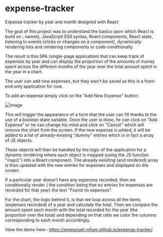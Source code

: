 # expense-tracker
Expense tracker by year and month designed with React

The goal of this project was to understand the basics upon which React is build on ; namely, JavaScrpit ES6 syntax, React components,
React state, listening to events (clicks or changes on a component), dynamically rendering lists and rendering components or code
conditionally.

The result is this SPA (single-page application) that can keep track of expenses by year and can display the proportion of the amounts 
of money spent across the different months of the year over the total amount spent in the year in a chart.

The user can add new expenses, but they won't be saved as this is a front-end only application for now.

To add an expense simply click on the "Add New Expense" button:

![image](https://user-images.githubusercontent.com/55893421/115976758-396e8880-a53f-11eb-8b71-6d931aafe7dd.png)

This will trigger the appearance of a form that the user can fill thanks to the use of a boolean state variable.
Once the user is done, he can click on "Add Expense" or he can change his mind and click on "Cancel" which will remove the chart
from the screen. If the new expense is added, it will be added to a list of already-existing "dummy" entries which is in fact a array of JS objects.

These objects will then be handled by the logic of the application for a dynamic rendering where each object is mapped (using the JS function "map()")
into a React component. The already exisiting (and rendered) array is then updated with the new entries for expenses and displayed on the screen.

If a particular year doesn't have any expenses recorded, then we conditionally render ( the condition being that no entries for expenses are recorded
for that year) the text "Found no expenses". 

For the chart, the logic behind it, is that we loop across all the items (expenses recorded) of  a year and calculate the total.
Then we compare the amount spent each month with the total recorded for the year (the proportion over the total) and depending on that 
ratio we color the columns corresponding to each month accordingly.

View the demo here : https://emmanuel-mfum.github.io/expense-tracker/
